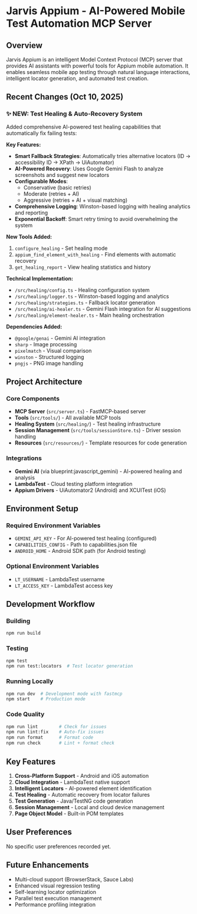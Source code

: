 # Jarvis Appium - AI-Powered Mobile Test Automation MCP Server

## Overview
Jarvis Appium is an intelligent Model Context Protocol (MCP) server that provides AI assistants with powerful tools for Appium mobile automation. It enables seamless mobile app testing through natural language interactions, intelligent locator generation, and automated test creation.

## Recent Changes (Oct 10, 2025)

### ✨ NEW: Test Healing & Auto-Recovery System
Added comprehensive AI-powered test healing capabilities that automatically fix failing tests:

**Key Features:**
- **Smart Fallback Strategies**: Automatically tries alternative locators (ID → accessibility ID → XPath → UiAutomator)
- **AI-Powered Recovery**: Uses Google Gemini Flash to analyze screenshots and suggest new locators
- **Configurable Modes**: 
  - Conservative (basic retries)
  - Moderate (retries + AI)
  - Aggressive (retries + AI + visual matching)
- **Comprehensive Logging**: Winston-based logging with healing analytics and reporting
- **Exponential Backoff**: Smart retry timing to avoid overwhelming the system

**New Tools Added:**
1. `configure_healing` - Set healing mode
2. `appium_find_element_with_healing` - Find elements with automatic recovery
3. `get_healing_report` - View healing statistics and history

**Technical Implementation:**
- `/src/healing/config.ts` - Healing configuration system
- `/src/healing/logger.ts` - Winston-based logging and analytics
- `/src/healing/strategies.ts` - Fallback locator generation
- `/src/healing/ai-healer.ts` - Gemini Flash integration for AI suggestions
- `/src/healing/element-healer.ts` - Main healing orchestration

**Dependencies Added:**
- `@google/genai` - Gemini AI integration
- `sharp` - Image processing
- `pixelmatch` - Visual comparison
- `winston` - Structured logging
- `pngjs` - PNG image handling

## Project Architecture

### Core Components
- **MCP Server** (`src/server.ts`) - FastMCP-based server
- **Tools** (`src/tools/`) - All available MCP tools
- **Healing System** (`src/healing/`) - Test healing infrastructure
- **Session Management** (`src/tools/sessionStore.ts`) - Driver session handling
- **Resources** (`src/resources/`) - Template resources for code generation

### Integrations
- **Gemini AI** (via blueprint:javascript_gemini) - AI-powered healing and analysis
- **LambdaTest** - Cloud testing platform integration
- **Appium Drivers** - UiAutomator2 (Android) and XCUITest (iOS)

## Environment Setup

### Required Environment Variables
- `GEMINI_API_KEY` - For AI-powered test healing (configured)
- `CAPABILITIES_CONFIG` - Path to capabilities.json file
- `ANDROID_HOME` - Android SDK path (for Android testing)

### Optional Environment Variables
- `LT_USERNAME` - LambdaTest username
- `LT_ACCESS_KEY` - LambdaTest access key

## Development Workflow

### Building
```bash
npm run build
```

### Testing
```bash
npm test
npm run test:locators  # Test locator generation
```

### Running Locally
```bash
npm run dev  # Development mode with fastmcp
npm start    # Production mode
```

### Code Quality
```bash
npm run lint        # Check for issues
npm run lint:fix    # Auto-fix issues
npm run format      # Format code
npm run check       # Lint + format check
```

## Key Features

1. **Cross-Platform Support** - Android and iOS automation
2. **Cloud Integration** - LambdaTest native support
3. **Intelligent Locators** - AI-powered element identification
4. **Test Healing** - Automatic recovery from locator failures
5. **Test Generation** - Java/TestNG code generation
6. **Session Management** - Local and cloud device management
7. **Page Object Model** - Built-in POM templates

## User Preferences
No specific user preferences recorded yet.

## Future Enhancements
- Multi-cloud support (BrowserStack, Sauce Labs)
- Enhanced visual regression testing
- Self-learning locator optimization
- Parallel test execution management
- Performance profiling integration
